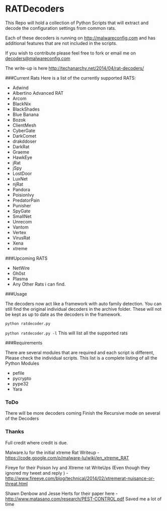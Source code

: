 RATDecoders
===========

This Repo will hold a collection of Python Scripts that will extract and decode the configuration settings from common rats.

Each of these decoders is running on http://malwareconfig.com and has additional features that are not included in the scripts.

If you wish to contribute please feel free to fork or email me on decoders@malwareconfig.com

The write-up is here http://techanarchy.net/2014/04/rat-decoders/

###Current Rats
Here is a list of the currently supported RATS:

- Adwind
- Albertino Advanced RAT
- Arcom
- BlackNix
- BlackShades
- Blue Banana
- Bozok
- ClientMesh
- CyberGate
- DarkComet
- drakddoser
- DarkRat
- Graeme
- HawkEye
- jRat
- jSpy
- LostDoor
- LuxNet
- njRat
- Pandora
- PoisionIvy
- PredatorPain
- Punisher
- SpyGate
- SmallNet
- Unrecom
- Vantom
- Vertex
- VirusRat
- Xena
- xtreme

###Upcoming RATS

- NetWire
- Gh0st
- Plasma
- Any Other Rats i can find.

###Usage

The decoders now act like a framework with auto family detection. You can still find the original individual decoders in the archive folder. These will not be 
kept as up to date as the decoders in the framework. 

```python ratdecoder.py```

```python ratdecoder.py -l``` This will list all the supported rats

###Requirements

There are several modules that are required and each script is different, Please check the individual scripts. 
This list is a complete listing of all the Python Modules

- pefile
- pycrypto
- pype32
- Yara

### ToDo

There will be more decoders coming
Finish the Recursive mode on several of the Decoders

### Thanks

Full credit where credit is due. 

Malware.lu for the initial xtreme Rat Writeup - https://code.google.com/p/malware-lu/wiki/en_xtreme_RAT

Fireye for their Poison Ivy and Xtreme rat WriteUps (Even though they ignored my tweet and reply ) - http://www.fireeye.com/blog/technical/2014/02/xtremerat-nuisance-or-threat.html

Shawn Denbow and Jesse Herts for their paper here - http://www.matasano.com/research/PEST-CONTROL.pdf Saved me a lot of time 
